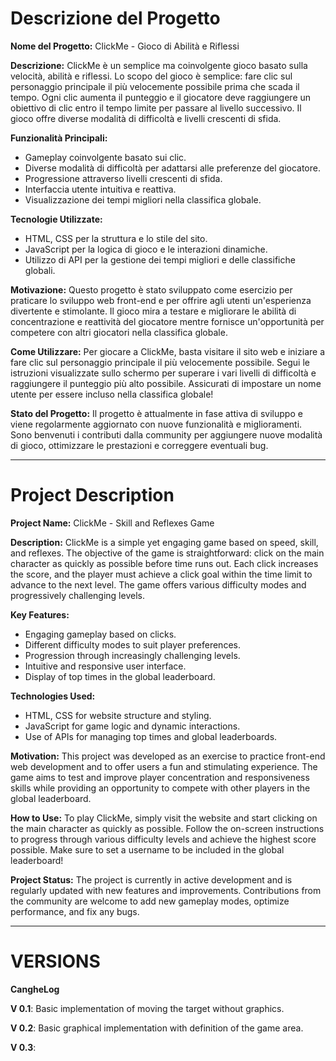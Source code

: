 

# Descrizione del Progetto

**Nome del Progetto:** ClickMe - Gioco di Abilità e Riflessi

**Descrizione:**
ClickMe è un semplice ma coinvolgente gioco basato sulla velocità, abilità e riflessi. Lo scopo del gioco è semplice: fare clic sul personaggio principale il più velocemente possibile prima che scada il tempo. Ogni clic aumenta il punteggio e il giocatore deve raggiungere un obiettivo di clic entro il tempo limite per passare al livello successivo. Il gioco offre diverse modalità di difficoltà e livelli crescenti di sfida.

**Funzionalità Principali:**
- Gameplay coinvolgente basato sui clic.
- Diverse modalità di difficoltà per adattarsi alle preferenze del giocatore.
- Progressione attraverso livelli crescenti di sfida.
- Interfaccia utente intuitiva e reattiva.
- Visualizzazione dei tempi migliori nella classifica globale.

**Tecnologie Utilizzate:**
- HTML, CSS per la struttura e lo stile del sito.
- JavaScript per la logica di gioco e le interazioni dinamiche.
- Utilizzo di API per la gestione dei tempi migliori e delle classifiche globali.

**Motivazione:**
Questo progetto è stato sviluppato come esercizio per praticare lo sviluppo web front-end e per offrire agli utenti un'esperienza divertente e stimolante. Il gioco mira a testare e migliorare le abilità di concentrazione e reattività del giocatore mentre fornisce un'opportunità per competere con altri giocatori nella classifica globale.

**Come Utilizzare:**
Per giocare a ClickMe, basta visitare il sito web e iniziare a fare clic sul personaggio principale il più velocemente possibile. Segui le istruzioni visualizzate sullo schermo per superare i vari livelli di difficoltà e raggiungere il punteggio più alto possibile. Assicurati di impostare un nome utente per essere incluso nella classifica globale!

**Stato del Progetto:**
Il progetto è attualmente in fase attiva di sviluppo e viene regolarmente aggiornato con nuove funzionalità e miglioramenti. Sono benvenuti i contributi dalla community per aggiungere nuove modalità di gioco, ottimizzare le prestazioni e correggere eventuali bug.


---


# Project Description

**Project Name:** ClickMe - Skill and Reflexes Game

**Description:**
ClickMe is a simple yet engaging game based on speed, skill, and reflexes. The objective of the game is straightforward: click on the main character as quickly as possible before time runs out. Each click increases the score, and the player must achieve a click goal within the time limit to advance to the next level. The game offers various difficulty modes and progressively challenging levels.

**Key Features:**
- Engaging gameplay based on clicks.
- Different difficulty modes to suit player preferences.
- Progression through increasingly challenging levels.
- Intuitive and responsive user interface.
- Display of top times in the global leaderboard.

**Technologies Used:**
- HTML, CSS for website structure and styling.
- JavaScript for game logic and dynamic interactions.
- Use of APIs for managing top times and global leaderboards.

**Motivation:**
This project was developed as an exercise to practice front-end web development and to offer users a fun and stimulating experience. The game aims to test and improve player concentration and responsiveness skills while providing an opportunity to compete with other players in the global leaderboard.

**How to Use:**
To play ClickMe, simply visit the website and start clicking on the main character as quickly as possible. Follow the on-screen instructions to progress through various difficulty levels and achieve the highest score possible. Make sure to set a username to be included in the global leaderboard!

**Project Status:**
The project is currently in active development and is regularly updated with new features and improvements. Contributions from the community are welcome to add new gameplay modes, optimize performance, and fix any bugs.

---

# VERSIONS

**CangheLog**

**V 0.1**: Basic implementation of moving the target without graphics.

**V 0.2**: Basic graphical implementation with definition of the game area.

**V 0.3**: 


